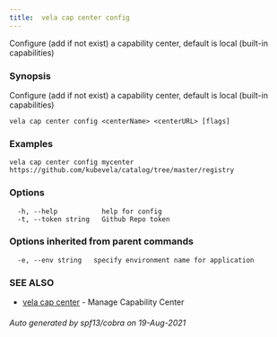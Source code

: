 ```yaml
---
title:  vela cap center config
---
```


Configure (add if not exist) a capability center, default is local (built-in capabilities)

### Synopsis

Configure (add if not exist) a capability center, default is local (built-in capabilities)

```
vela cap center config <centerName> <centerURL> [flags]
```

### Examples

```
vela cap center config mycenter https://github.com/kubevela/catalog/tree/master/registry
```

### Options

```
  -h, --help           help for config
  -t, --token string   Github Repo token
```

### Options inherited from parent commands

```
  -e, --env string   specify environment name for application
```

### SEE ALSO

* [vela cap center](vela_cap_center)	 - Manage Capability Center

###### Auto generated by spf13/cobra on 19-Aug-2021
